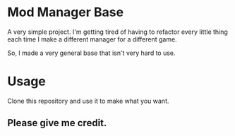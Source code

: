 # Mod Manager Base

A very simple project. I'm getting tired of having to refactor every little thing each time I make a different manager for a different game.

So, I made a very general base that isn't very hard to use.

# Usage

Clone this repository and use it to make what you want.

## Please give me credit.
